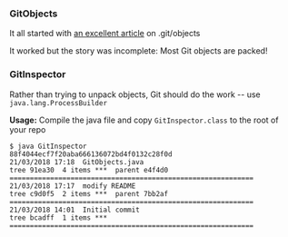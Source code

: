 ### GitObjects

It all started with [an excellent article](https://hackernoon.com/https-medium-com-zspajich-understanding-git-data-model-95eb16cc99f5) on .git/objects

It worked but the story was incomplete: Most Git objects are packed!


### GitInspector

Rather than trying to unpack objects, Git should do the work -- use `java.lang.ProcessBuilder` 

**Usage:** Compile the java file and copy `GitInspector.class` to the root of your repo
````
$ java GitInspector 
88f4044ecf7f20aba666136072bd4f0132c28f0d
21/03/2018 17:18  GitObjects.java
tree 91ea30  4 items ***  parent e4f4d0
============================================================
21/03/2018 17:17  modify README
tree c9d0f5  2 items ***  parent 7bb2af
============================================================
21/03/2018 14:01  Initial commit
tree bcadff  1 items ***  
============================================================
````
